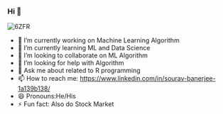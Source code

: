 ### Hi  👋

![6ZFR](https://user-images.githubusercontent.com/74098297/188072140-a0f85530-3b86-4c8a-897e-e22c2bc1d28d.gif)



- 🔭 I’m currently working on Machine Learning Algorithm
- 🌱 I’m currently learning ML and Data Science
- 👯 I’m looking to collaborate on ML Algorithm
- 🤔 I’m looking for help with Algorithm
- 💬 Ask me about related to R programming
- 📫 How to reach me: https://www.linkedin.com/in/sourav-banerjee-1a139b138/
- 😄 Pronouns:He/His
- ⚡ Fun fact: Also do Stock Market
